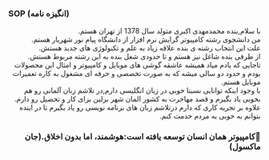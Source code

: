 ### SOP (انگیزه نامه)

<div dir="rtl">
با سلام,بنده محمدمهدی اکبری متولد سال 1378 از تهران هستم.
</div>
<div dir="rtl"> من دانشجوی رشته کامپیوتر گرایش نرم افزار از دانشگاه پیام نور شهریار هستم.
</div>
<div dir="rtl">
علت این انتخاب رشته ی بنده علاقه زیاد به علم و تکنولوژی های جدید هستش.
</div>
<div dir="rtl">
از طرفی بنده شاغل نیز هستم و تا حدودی شغل بنده به این رشته مربوط هستش.
</div>
<div dir="rtl">
تاجایی که یادم میاد همیشه عاشقه گوشی های موبایل و کامپیوتر و امثال این محصولات بودم و حدود دو سالی میشه که به صورت تخصصی و حرفه ای مشغول به کاره تعمیرات موبایل هستم.
</div>
<div dir="rtl">
 با وجود اینکه توانایی نسبتا خوبی در زبان انگلیسی دارم,در تلاشم زبان آلمانی رو هم بخوبی یاد بگیرم و قصد مهاجرت به کشور المان شهر برلین برای کار و تحصیل رو دارم.
</div>
<div dir="rtl">
علاوه بر تجربه کاری که دارم درتلاشم زبان های برنامه نویسی رو یاد بگیرم تا در اینده بتوانم به خوبی به مردم خدمت کنم.
  
 <h3> 🔴کامپیوتر همان انسان توسعه یافته است:هوشمند، اما بدون اخلاق.(جان ماکسول)
</h3>
<div dir="rtl">
